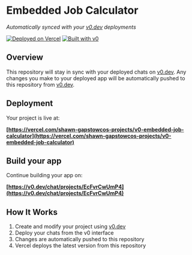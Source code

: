 # Embedded Job Calculator

*Automatically synced with your [v0.dev](https://v0.dev) deployments*

[![Deployed on Vercel](https://img.shields.io/badge/Deployed%20on-Vercel-black?style=for-the-badge&logo=vercel)](https://vercel.com/shawn-gapstowcos-projects/v0-embedded-job-calculator)
[![Built with v0](https://img.shields.io/badge/Built%20with-v0.dev-black?style=for-the-badge)](https://v0.dev/chat/projects/EcFvrCwUmP4)

## Overview

This repository will stay in sync with your deployed chats on [v0.dev](https://v0.dev).
Any changes you make to your deployed app will be automatically pushed to this repository from [v0.dev](https://v0.dev).

## Deployment

Your project is live at:

**[https://vercel.com/shawn-gapstowcos-projects/v0-embedded-job-calculator](https://vercel.com/shawn-gapstowcos-projects/v0-embedded-job-calculator)**

## Build your app

Continue building your app on:

**[https://v0.dev/chat/projects/EcFvrCwUmP4](https://v0.dev/chat/projects/EcFvrCwUmP4)**

## How It Works

1. Create and modify your project using [v0.dev](https://v0.dev)
2. Deploy your chats from the v0 interface
3. Changes are automatically pushed to this repository
4. Vercel deploys the latest version from this repository
